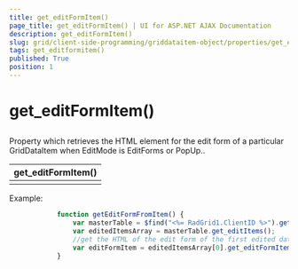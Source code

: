 ```yaml
---
title: get_editFormItem()
page_title: get_editFormItem() | UI for ASP.NET AJAX Documentation
description: get_editFormItem()
slug: grid/client-side-programming/griddataitem-object/properties/get_editformitem()
tags: get_editformitem()
published: True
position: 1
---
```


# get_editFormItem()



## 

Property which retrieves the HTML element for the edit form of a particular GridDataItem when EditMode is EditForms or PopUp..


|  __get_editFormItem()__  |
| ------ |
||

Example:

````JavaScript
	        function getEditFormFromItem() {
	            var masterTable = $find("<%= RadGrid1.ClientID %>").get_masterTableView();
	            var editedItemsArray = masterTable.get_editItems();
	            //get the HTML of the edit form of the first edited data item
	            var editFormItem = editedItemsArray[0].get_editFormItem();
	        }
````


